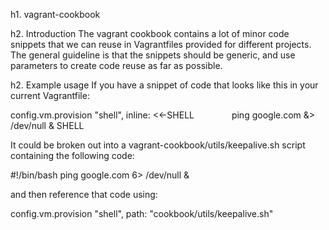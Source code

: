 h1. vagrant-cookbook

h2. Introduction
The vagrant cookbook contains a lot of minor code snippets that we can reuse in
Vagrantfiles provided for different projects. The general guideline is that the
snippets should be generic, and use parameters to create code reuse as far as
possible.

h2. Example usage
If you have a snippet of code that looks like this in your current Vagrantfile:

config.vm.provision "shell", inline: <<-SHELL
        ping google.com &> /dev/null &
SHELL

It could be broken out into a vagrant-cookbook/utils/keepalive.sh script
containing the following code:

#!/bin/bash
ping google.com 6> /dev/null &

and then reference that code using:

config.vm.provision "shell", path: "cookbook/utils/keepalive.sh"
